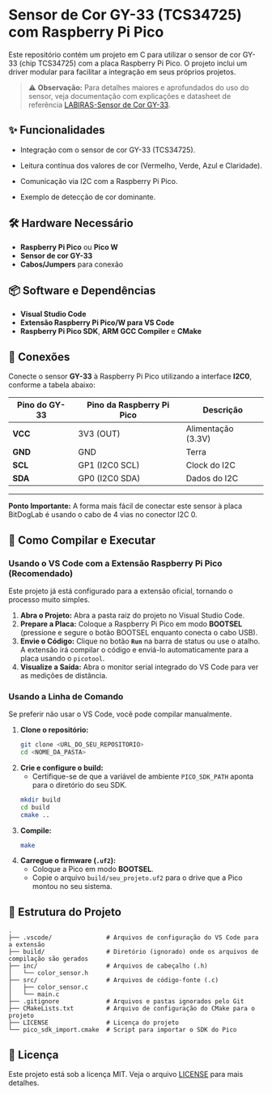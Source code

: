 # Sensor de Cor GY-33 (TCS34725) com Raspberry Pi Pico

Este repositório contém um projeto em C para utilizar o sensor de cor GY-33 (chip TCS34725) com a placa Raspberry Pi Pico. O projeto inclui um driver modular para facilitar a integração em seus próprios projetos.

> ⚠️ **Observação:** Para detalhes maiores e aprofundados do uso do sensor, veja documentação com explicações e datasheet de referência [LABIRAS-Sensor de Cor GY-33](https://www.notion.so/labiras/Sensor-de-Cor-GY-33-22767aa6595380938884d40e893337d7).



## ✨ Funcionalidades

-   Integração com o sensor de cor GY-33 (TCS34725).

-   Leitura contínua dos valores de cor (Vermelho, Verde, Azul e Claridade).

-   Comunicação via I2C com a Raspberry Pi Pico.

-   Exemplo de detecção de cor dominante.
   
## 🛠️ Hardware Necessário

-   **Raspberry Pi Pico** ou **Pico W**
-   **Sensor de cor GY-33**
-   **Cabos/Jumpers** para conexão

## 📦 Software e Dependências

-   **Visual Studio Code**
-   **Extensão Raspberry Pi Pico/W para VS Code**
-   **Raspberry Pi Pico SDK**, **ARM GCC Compiler** e **CMake**

## 🔌 Conexões

Conecte o sensor **GY-33** à Raspberry Pi Pico utilizando a interface **I2C0**, conforme a tabela abaixo:

| Pino do GY-33 | Pino da Raspberry Pi Pico | Descrição          |
|---------------|---------------------------|--------------------|
| **VCC**           | 3V3 (OUT)                 | Alimentação (3.3V) |
| **GND**           | GND                       | Terra              |
| **SCL**           | GP1 (I2C0 SCL)            | Clock do I2C       |
| **SDA**           | GP0 (I2C0 SDA)            | Dados do I2C       |

---

**Ponto Importante:** A forma mais fácil de conectar este sensor à placa BitDogLab é usando o cabo de 4 vias no conector I2C 0.

## 🚀 Como Compilar e Executar

### Usando o VS Code com a Extensão Raspberry Pi Pico (Recomendado)

Este projeto já está configurado para a extensão oficial, tornando o processo muito simples.

1.  **Abra o Projeto:** Abra a pasta raiz do projeto no Visual Studio Code.
2.  **Prepare a Placa:** Coloque a Raspberry Pi Pico em modo **BOOTSEL** (pressione e segure o botão BOOTSEL enquanto conecta o cabo USB).
3.  **Envie o Código:** Clique no botão **`Run`** na barra de status ou use o atalho. A extensão irá compilar o código e enviá-lo automaticamente para a placa usando o `picotool`.
6.  **Visualize a Saída:** Abra o monitor serial integrado do VS Code para ver as medições de distância.

### Usando a Linha de Comando

Se preferir não usar o VS Code, você pode compilar manualmente.

1.  **Clone o repositório:**
    ```bash
    git clone <URL_DO_SEU_REPOSITORIO>
    cd <NOME_DA_PASTA>
    ```
2.  **Crie e configure o build:**
    * Certifique-se de que a variável de ambiente `PICO_SDK_PATH` aponta para o diretório do seu SDK.
    ```bash
    mkdir build
    cd build
    cmake ..
    ```
3.  **Compile:**
    ```bash
    make
    ```
4.  **Carregue o firmware (`.uf2`):**
    -   Coloque a Pico em modo **BOOTSEL**.
    -   Copie o arquivo `build/seu_projeto.uf2` para o drive que a Pico montou no seu sistema.

## 📂 Estrutura do Projeto

```
.
├── .vscode/               # Arquivos de configuração do VS Code para a extensão
├── build/                 # Diretório (ignorado) onde os arquivos de compilação são gerados
├── inc/                   # Arquivos de cabeçalho (.h)
│   └── color_sensor.h
├── src/                   # Arquivos de código-fonte (.c)
│   ├── color_sensor.c
│   └── main.c
├── .gitignore             # Arquivos e pastas ignorados pelo Git
├── CMakeLists.txt         # Arquivo de configuração do CMake para o projeto
├── LICENSE                # Licença do projeto
└── pico_sdk_import.cmake  # Script para importar o SDK do Pico

```
## 📄 Licença
Este projeto está sob a licença MIT. Veja o arquivo [LICENSE](LICENSE) para mais detalhes.
